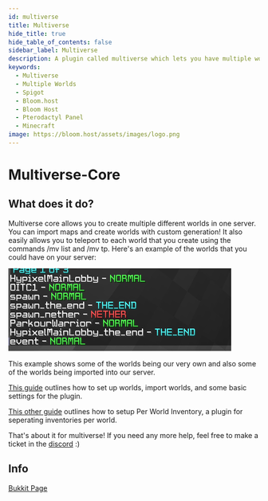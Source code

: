 ```yaml
---
id: multiverse
title: Multiverse
hide_title: true
hide_table_of_contents: false
sidebar_label: Multiverse
description: A plugin called multiverse which lets you have multiple worlds on one server.
keywords:
  - Multiverse
  - Multiple Worlds
  - Spigot
  - Bloom.host
  - Bloom Host
  - Pterodactyl Panel
  - Minecraft
image: https://bloom.host/assets/images/logo.png
---
```

# Multiverse-Core

## What does it do?

Multiverse core allows you to create multiple different worlds in one server. You can import maps and create worlds with custom generation! It also easily allows you to teleport to each world that you create using the commands /mv list and /mv tp. Here's an example of the worlds that you could have on your server:  

![multiverse is awesome, you can have a creative world and a survival world](../../static/img/multiverse/multiverse1.png)

This example shows some of the worlds being our very own and also some of the worlds being imported into our server.  

[This guide](https://github.com/Multiverse/Multiverse-Core/wiki/Basics) outlines how to set up worlds, import worlds, and some basic settings for the plugin.  

[This other guide](/plugins/pwi) outlines how to setup Per World Inventory, a plugin for seperating inventories per world.

That's about it for multiverse! If you need any more help, feel free to make a ticket in the [discord](discord.gg/bloom) :)  

## Info

[Bukkit Page](https://dev.bukkit.org/projects/multiverse-core/files)
